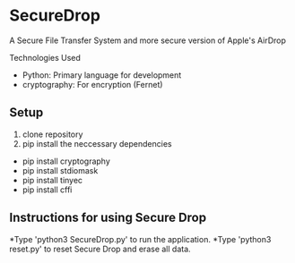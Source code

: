 # SecureDrop

A Secure File Transfer System and more secure version of Apple's AirDrop

Technologies Used

* Python: Primary language for development
* cryptography: For encryption (Fernet)

Setup
------------------------
1. clone repository
2. pip install the neccessary dependencies

* pip install cryptography
* pip install stdiomask
* pip install tinyec
* pip install cffi

Instructions for using Secure Drop
--------------------------
*Type 'python3 SecureDrop.py' to run the application.
*Type 'python3 reset.py' to reset Secure Drop and erase all data.
